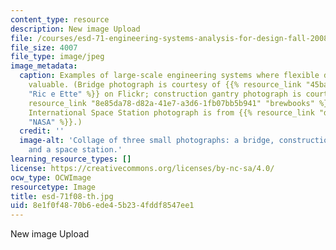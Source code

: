 ```yaml
---
content_type: resource
description: New image Upload
file: /courses/esd-71-engineering-systems-analysis-for-design-fall-2008/8e1f0f4870b6ede45b234fddf8547ee1_esd-71f08-th.jpg
file_size: 4007
file_type: image/jpeg
image_metadata:
  caption: Examples of large-scale engineering systems where flexible design can be
    valuable. (Bridge photograph is courtesy of {{% resource_link "45baf75d-eb5c-4b2f-8614-1e7986239ca5"
    "Ric e Ette" %}} on Flickr; construction gantry photograph is courtesy of {{%
    resource_link "8e85da78-d82a-41e7-a3d6-1fb07bb5b941" "brewbooks" %}} on Flickr;
    International Space Station photograph is from {{% resource_link "dc91c4f4-3687-461f-b586-2e173c58b60b"
    "NASA" %}}.)
  credit: ''
  image-alt: 'Collage of three small photographs: a bridge, construction equipment,
    and a space station.'
learning_resource_types: []
license: https://creativecommons.org/licenses/by-nc-sa/4.0/
ocw_type: OCWImage
resourcetype: Image
title: esd-71f08-th.jpg
uid: 8e1f0f48-70b6-ede4-5b23-4fddf8547ee1
---
```

New image Upload